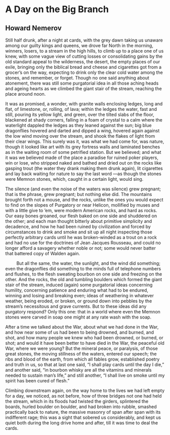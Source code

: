 # A Day on the Big Branch
## Howard Nemerov
Still half drunk, after a night at cards,
with the grey dawn taking us unaware
among our guilty kings and queens, we drove
far North in the morning, winners, losers,
to a stream in the high hills, to climb up to a place
one of us knew, with some vague view
of cutting losses or consolidating gains
by the old standard appeal to the wilderness,
the desert, the empty places of our exile,
bringing only the biblical bread and cheese
and cigarettes got from a grocer’s on the way,
expecting to drink only the clear cold water
among the stones, and remember, or forget.
Though no one said anything about atonement,
there was still some purgatorial idea
in all those aching heads and ageing hearts
as we climbed the giant stair of the stream,
reaching the place around noon.

It was as promised, a wonder, with granite walls
enclosing ledges, long and flat, of limestone,
or, rolling, of lava; within the ledges
the water, fast and still, pouring its yellow light,
and green, over the tilted slabs of the floor,
blackened at shady corners, falling in a foam
of crystal to a calm where the waterlight
dappled the ledges as they leaned
against the sun; big blue dragonflies hovered
and darted and dipped a wing, hovered again
against the low wind moving over the stream,
and shook the flakes of light from their clear wings.
This surely was it, was what we had come for,
was nature, though it looked like art with its
grey fortress walls and laminated benches
as in the waiting room of some petrified station.
But we believed; and what it was we believed
made of the place a paradise
for ruined poker players, win or lose,
who stripped naked and bathed and dried out on the rocks
like gasping trout (the water they drank
making them drunk again), lit cigarettes and lay back
waiting for nature to say the last word
—as though the stones were Memnon stones,
which, caught in a certain light, would sing.

The silence (and even the noise of the waters
was silence) grew pregnant; that is the phrase,
grew pregnant; but nothing else did.
The mountains brought forth not a mouse, and the rocks,
unlike the ones you would expect to find
on the slopes of Purgatory or near Helicon,
mollified by muses and with a little give to ’em,
were modern American rocks, and hard as rocks.
Our easy bones groaned, our flesh baked
on one side and shuddered on the other; and each man
thought bitterly about primitive simplicity
and decadence, and how he had been ruined
by civilization and forced by circumstances
to drink and smoke and sit up all night
inspecting those perfectly arbitrary cards
until he was broken-winded as a trout on a rock
and had no use for the doctrines of Jean Jacques
Rousseau, and could no longer afford
a savagery whether noble or not; some
would never batter that battered copy of Walden
again.

         But all the same,
the water, the sunlight, and the wind
did something; even the dragonflies
did something to the minds full of telephone
numbers and flushes, to the flesh
sweating bourbon on one side and freezing on the other.
And the rocks, the old and tumbling boulders
which formed the giant stair of the stream,
induced (again) some purgatorial ideas
concerning humility, concerning patience
and enduring what had to be endured,
winning and losing and breaking even;
ideas of weathering in whatever weather,
being eroded, or broken, or ground down into pebbles
by the stream’s necessitous and grave currents.
But to these ideas did any purgatory
respond? Only this one: that in a world
where even the Memnon stones were carved in soap
one might at any rate wash with the soap.

After a time we talked about the War,
about what we had done in the War, and how near
some of us had been to being drowned, and burned,
and shot, and how many people we knew
who had been drowned, or burned, or shot;
and would it have been better to have died
in the War, the peaceful old War, where we were young?
But the mineral peace, or paralysis, of those
great stones, the moving stillness of the waters,
entered our speech; the ribs and blood
of the earth, from which all fables grow,
established poetry and truth in us,
so that at last one said, “I shall play cards
until the day I die,” and another said,
“in bourbon whisky are all the vitamins
and minerals needed to sustain man’s life,”
and still another, “I shall live on smoke
until my spirit has been cured of flesh.”

Climbing downstream again, on the way home
to the lives we had left empty for a day,
we noticed, as not before, how of three bridges
not one had held the stream, which in its floods
had twisted the girders, splintered the boards, hurled
boulder on boulder, and had broken into rubble,
smashed practically back to nature,
the massive masonry of span after span
with its indifferent rage; this was a sight
that sobered us considerably, and kept us quiet
both during the long drive home and after,
till it was time to deal the cards.